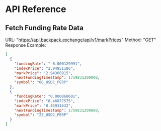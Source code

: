 # API Reference

## Fetch Funding Rate Data

URL: "https://api.backpack.exchange/api/v1/markPrices"
Method: "GET"
Response Example:

```json
[
  {
    "fundingRate": "-0.000129991",
    "indexPrice": "2.94851186",
    "markPrice": "2.94368915",
    "nextFundingTimestamp": 1759831200000,
    "symbol": "0G_USDC_PERP"
  },
  {
    "fundingRate": "0.000060601",
    "indexPrice": "0.46877575",
    "markPrice": "0.46931632",
    "nextFundingTimestamp": 1759831200000,
    "symbol": "2Z_USDC_PERP"
  }
]
```
